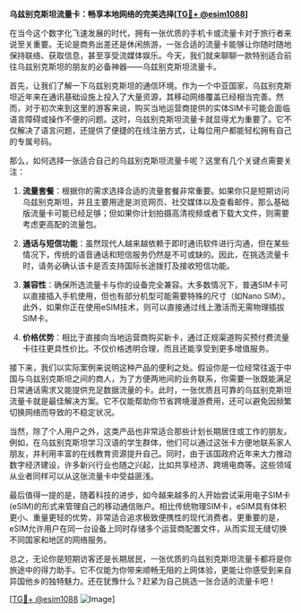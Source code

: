 **乌兹别克斯坦流量卡：畅享本地网络的完美选择[[TG💪+ @esim1088](https://t.me/s/esim1088)]**

在当今这个数字化飞速发展的时代，拥有一张优质的手机卡或流量卡对于旅行者来说至关重要。无论是商务出差还是休闲旅游，一张合适的流量卡能够让你随时随地保持联络、获取信息，甚至享受流媒体娱乐。今天，我们就来聊聊一款特别适合前往乌兹别克斯坦的朋友的必备神器——乌兹别克斯坦流量卡。

首先，让我们了解一下乌兹别克斯坦的通信环境。作为一个中亚国家，乌兹别克斯坦近年来在通讯基础设施上投入了大量资源，其移动网络覆盖已经相当完善。然而，对于初次来到这里的游客来说，购买当地运营商提供的实体SIM卡可能会面临语言障碍或操作不便的问题。这时，乌兹别克斯坦流量卡就显得尤为重要了。它不仅解决了语言问题，还提供了便捷的在线注册方式，让每位用户都能轻松拥有自己的专属号码。

那么，如何选择一张适合自己的乌兹别克斯坦流量卡呢？这里有几个关键点需要关注：

1. **流量套餐**：根据你的需求选择合适的流量套餐非常重要。如果你只是短期访问乌兹别克斯坦，并且主要用途是浏览网页、社交媒体以及查看邮件，那么基础版流量卡可能已经足够；但如果你计划拍摄高清视频或者下载大文件，则需要考虑更高配的流量包。

2. **通话与短信功能**：虽然现代人越来越依赖于即时通讯软件进行沟通，但在某些情况下，传统的语音通话和短信服务仍然是不可或缺的。因此，在挑选流量卡时，请务必确认该卡是否支持国际长途拨打及接收短信功能。

3. **兼容性**：确保所选流量卡与你的设备完全兼容。大多数情况下，普通SIM卡可以直接插入手机使用，但也有部分机型可能需要特殊的尺寸（如Nano SIM）。此外，如果你正在使用eSIM技术，则可以直接通过线上激活而无需物理插拔SIM卡。

4. **价格优势**：相比于直接向当地运营商购买新卡，通过正规渠道购买预付费流量卡往往更具性价比。不仅价格透明合理，而且还能享受到更多增值服务。

接下来，我们以实际案例来说明这种产品的便利之处。假设你是一位经常往返于中国与乌兹别克斯坦之间的商人，为了方便两地间的业务联系，你需要一张既能满足日常通话需求又能提供充足数据流量的卡。此时，一张优质且可靠的乌兹别克斯坦流量卡就是最佳解决方案。它不仅能帮助你节省跨境漫游费用，还可以避免因频繁切换网络而导致的不稳定状况。

当然，除了个人用户之外，这类产品也非常适合那些计划长期居住或工作的朋友。例如，在乌兹别克斯坦学习汉语的学生群体，他们可以通过这张卡方便地联系家人朋友，并利用丰富的在线教育资源提升自己。同时，由于该国政府近年来大力推动数字经济建设，许多新兴行业也随之兴起，比如共享经济、跨境电商等。这些领域从业者同样可以从这张流量卡中受益匪浅。

最后值得一提的是，随着科技的进步，如今越来越多的人开始尝试采用电子SIM卡(eSIM)的形式来管理自己的移动通信账户。相比传统物理SIM卡，eSIM具有体积更小、重量更轻的优势，非常适合追求极致便携性的现代消费者。更重要的是，eSIM允许用户在同一台设备上同时存储多个运营商配置文件，从而实现无缝切换不同国家和地区的网络服务。

总之，无论你是短期访客还是长期居民，一张优质的乌兹别克斯坦流量卡都将是你旅途中的得力助手。它不仅能为你带来顺畅无阻的上网体验，更能让你感受到来自异国他乡的独特魅力。还在犹豫什么？赶紧为自己挑选一张合适的流量卡吧！

[[TG💪+ @esim1088](https://t.me/s/esim1088) ![Image](https://i.postimg.cc/4NQfJmqS/Snipaste-2025-05-13-00-14-12.png)]